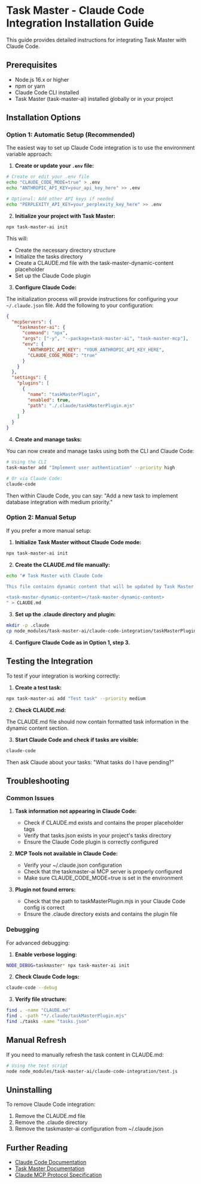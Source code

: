 # Task Master - Claude Code Integration Installation Guide

This guide provides detailed instructions for integrating Task Master with Claude Code.

## Prerequisites

- Node.js 16.x or higher
- npm or yarn
- Claude Code CLI installed
- Task Master (task-master-ai) installed globally or in your project

## Installation Options

### Option 1: Automatic Setup (Recommended)

The easiest way to set up Claude Code integration is to use the environment variable approach:

1. **Create or update your `.env` file:**

```bash
# Create or edit your .env file
echo "CLAUDE_CODE_MODE=true" > .env
echo "ANTHROPIC_API_KEY=your_api_key_here" >> .env

# Optional: Add other API keys if needed
echo "PERPLEXITY_API_KEY=your_perplexity_key_here" >> .env
```

2. **Initialize your project with Task Master:**

```bash
npx task-master-ai init
```

This will:
- Create the necessary directory structure
- Initialize the tasks directory
- Create a CLAUDE.md file with the task-master-dynamic-content placeholder
- Set up the Claude Code plugin

3. **Configure Claude Code:**

The initialization process will provide instructions for configuring your `~/.claude.json` file. Add the following to your configuration:

```json
{
  "mcpServers": {
    "taskmaster-ai": {
      "command": "npx",
      "args": ["-y", "--package=task-master-ai", "task-master-mcp"],
      "env": {
        "ANTHROPIC_API_KEY": "YOUR_ANTHROPIC_API_KEY_HERE",
        "CLAUDE_CODE_MODE": "true"
      }
    }
  },
  "settings": {
    "plugins": [
      {
        "name": "taskMasterPlugin",
        "enabled": true,
        "path": "./.claude/taskMasterPlugin.mjs"
      }
    ]
  }
}
```

4. **Create and manage tasks:**

You can now create and manage tasks using both the CLI and Claude Code:

```bash
# Using the CLI
task-master add "Implement user authentication" --priority high

# Or via Claude Code:
claude-code
```

Then within Claude Code, you can say: "Add a new task to implement database integration with medium priority."

### Option 2: Manual Setup

If you prefer a more manual setup:

1. **Initialize Task Master without Claude Code mode:**

```bash
npx task-master-ai init
```

2. **Create the CLAUDE.md file manually:**

```bash
echo "# Task Master with Claude Code

This file contains dynamic content that will be updated by Task Master.

<task-master-dynamic-content></task-master-dynamic-content>
" > CLAUDE.md
```

3. **Set up the .claude directory and plugin:**

```bash
mkdir -p .claude
cp node_modules/task-master-ai/claude-code-integration/taskMasterPlugin.mjs .claude/
```

4. **Configure Claude Code as in Option 1, step 3.**

## Testing the Integration

To test if your integration is working correctly:

1. **Create a test task:**

```bash
npx task-master-ai add "Test task" --priority medium
```

2. **Check CLAUDE.md:**

The CLAUDE.md file should now contain formatted task information in the dynamic content section.

3. **Start Claude Code and check if tasks are visible:**

```bash
claude-code
```

Then ask Claude about your tasks: "What tasks do I have pending?"

## Troubleshooting

### Common Issues

1. **Task information not appearing in Claude Code:**
   - Check if CLAUDE.md exists and contains the proper placeholder tags
   - Verify that tasks.json exists in your project's tasks directory
   - Ensure the Claude Code plugin is correctly configured

2. **MCP Tools not available in Claude Code:**
   - Verify your ~/.claude.json configuration
   - Check that the taskmaster-ai MCP server is properly configured
   - Make sure CLAUDE_CODE_MODE=true is set in the environment

3. **Plugin not found errors:**
   - Check that the path to taskMasterPlugin.mjs in your Claude Code config is correct
   - Ensure the .claude directory exists and contains the plugin file

### Debugging

For advanced debugging:

1. **Enable verbose logging:**

```bash
NODE_DEBUG=taskmaster* npx task-master-ai init
```

2. **Check Claude Code logs:**

```bash
claude-code --debug
```

3. **Verify file structure:**

```bash
find . -name "CLAUDE.md"
find . -path "*/.claude/taskMasterPlugin.mjs"
find ./tasks -name "tasks.json"
```

## Manual Refresh

If you need to manually refresh the task content in CLAUDE.md:

```bash
# Using the test script
node node_modules/task-master-ai/claude-code-integration/test.js
```

## Uninstalling

To remove Claude Code integration:

1. Remove the CLAUDE.md file
2. Remove the .claude directory
3. Remove the taskmaster-ai configuration from ~/.claude.json

## Further Reading

- [Claude Code Documentation](https://docs.anthropic.com/claude/docs/claude-code)
- [Task Master Documentation](https://github.com/your-repo/task-master-ai/README.md)
- [Claude MCP Protocol Specification](https://github.com/anthropics/anthropic-cookbook/blob/main/mcp/README.md)